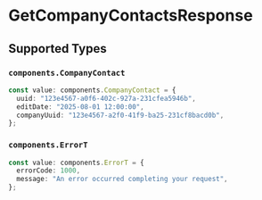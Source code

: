 # GetCompanyContactsResponse


## Supported Types

### `components.CompanyContact`

```typescript
const value: components.CompanyContact = {
  uuid: "123e4567-a0f6-402c-927a-231cfea5946b",
  editDate: "2025-08-01 12:00:00",
  companyUuid: "123e4567-a2f0-41f9-ba25-231cf8bacd0b",
};
```

### `components.ErrorT`

```typescript
const value: components.ErrorT = {
  errorCode: 1000,
  message: "An error occurred completing your request",
};
```

